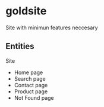 # goldsite

Site with minimun features neccesary

## Entities

Site

- Home page
- Search page
- Contact page
- Product page
- Not Found page

